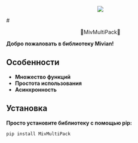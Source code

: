 <p align="center">
    <img src="images/banner.jpg">
</p>
# <p align="center">
    🐺MivMultiPack🦊
  </p>

**Добро пожаловать в библиотеку Mivian!**

## Особенности

- **Множество функций**
- **Простота использования**
- **Асинхронность**

## Установка

**Просто установите библиотеку с помощью pip:**

```bash
pip install MivMultiPack
```